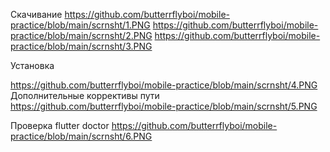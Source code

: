 Скачивание 
https://github.com/butterrflyboi/mobile-practice/blob/main/scrnsht/1.PNG
https://github.com/butterrflyboi/mobile-practice/blob/main/scrnsht/2.PNG
https://github.com/butterrflyboi/mobile-practice/blob/main/scrnsht/3.PNG

Установка

https://github.com/butterrflyboi/mobile-practice/blob/main/scrnsht/4.PNG
Дополнительные коррективы пути
https://github.com/butterrflyboi/mobile-practice/blob/main/scrnsht/5.PNG

Проверка flutter doctor
https://github.com/butterrflyboi/mobile-practice/blob/main/scrnsht/6.PNG
